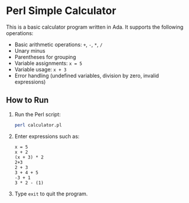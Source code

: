 # Perl Simple Calculator

This is a basic calculator program written in Ada. It supports the following operations:

- Basic arithmetic operations: `+`, `-`, `*`, `/`
- Unary minus
- Parentheses for grouping
- Variable assignments: `x = 5`
- Variable usage: `x + 3`
- Error handling (undefined variables, division by zero, invalid expressions)

## How to Run

1. Run the Perl script:
   ```bash
   perl calculator.pl
   ```

3. Enter expressions such as:
   ```
   x = 5
   x + 2
   (x + 3) * 2
   2+3
   2 + 3
   3 + 4 + 5
   -3 + 1
   3 * 2 - (1)
   ```

4. Type `exit` to quit the program.